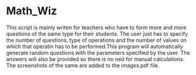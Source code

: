 # Math_Wiz

This script is mainly writen for teachers who have to form more and more questions of the same type for their students. The user just has to specify the number of questions, type of operations and the number of values on which that operatin has to be performed.This program will automatically generate random questions with the parameters specified by the user. The answers will also be provided so there is no ned for manual calculations. 
The screenshots of the same are added to the images.pdf file.